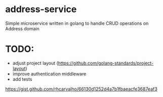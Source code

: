# address-service

Simple microservice written in golang to handle CRUD operations on Address domain

# TODO:

- adjust project layout (https://github.com/golang-standards/project-layout)   
- improve authentication middleware 
- add tests

https://gist.github.com/rhcarvalho/66130d1252d4a7b1fbaeacfe3687eaf3